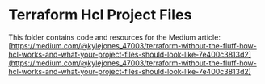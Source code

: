 # Terraform Hcl Project Files

This folder contains code and resources for the Medium article:
[https://medium.com/@kylejones_47003/terraform-without-the-fluff-how-hcl-works-and-what-your-project-files-should-look-like-7e400c3813d2](https://medium.com/@kylejones_47003/terraform-without-the-fluff-how-hcl-works-and-what-your-project-files-should-look-like-7e400c3813d2)
